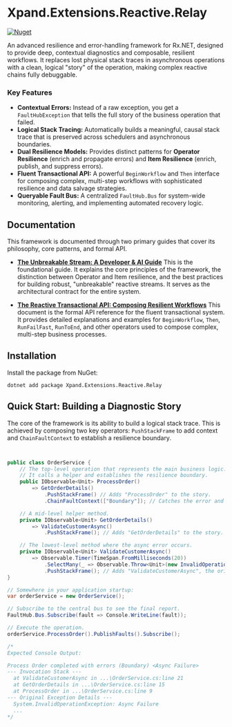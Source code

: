 # Xpand.Extensions.Reactive.Relay

[![Nuget](https://img.shields.io/nuget/v/Xpand.Extensions.Reactive.Relay.svg)](https://www.nuget.org/packages/Xpand.Extensions.Reactive.Relay/)

An advanced resilience and error-handling framework for Rx.NET, designed to provide deep, contextual diagnostics and composable, resilient workflows. It replaces lost physical stack traces in asynchronous operations with a clean, logical "story" of the operation, making complex reactive chains fully debuggable.

### Key Features

*   **Contextual Errors:** Instead of a raw exception, you get a `FaultHubException` that tells the full story of the business operation that failed.
*   **Logical Stack Tracing:** Automatically builds a meaningful, causal stack trace that is preserved across schedulers and asynchronous boundaries.
*   **Dual Resilience Models:** Provides distinct patterns for **Operator Resilience** (enrich and propagate errors) and **Item Resilience** (enrich, publish, and suppress errors).
*   **Fluent Transactional API:** A powerful `BeginWorkflow` and `Then` interface for composing complex, multi-step workflows with sophisticated resilience and data salvage strategies.
*   **Queryable Fault Bus:** A centralized `FaultHub.Bus` for system-wide monitoring, alerting, and implementing automated recovery logic.

## Documentation

This framework is documented through two primary guides that cover its philosophy, core patterns, and formal API.

*   **[The Unbreakable Stream: A Developer & AI Guide](./docs/The%20Unbreakable%20Stream%20A%20Developer%20&%20AI%20Guide%20to%20Fixing%20the%20Billion-Dollar%20Mistake.md)**
    This is the foundational guide. It explains the core principles of the framework, the distinction between Operator and Item resilience, and the best practices for building robust, "unbreakable" reactive streams. It serves as the architectural contract for the entire system.

*   **[The Reactive Transactional API: Composing Resilient Workflows](./docs/The%20Reactive%20Transactional%20API%20Composing%20Resilient%20Workflows.md)**
    This document is the formal API reference for the fluent transactional system. It provides detailed explanations and examples for `BeginWorkflow`, `Then`, `RunFailFast`, `RunToEnd`, and other operators used to compose complex, multi-step business processes.

## Installation

Install the package from NuGet:

```shell
dotnet add package Xpand.Extensions.Reactive.Relay
```

## Quick Start: Building a Diagnostic Story

The core of the framework is its ability to build a logical stack trace. This is achieved by composing two key operators: `PushStackFrame` to add context and `ChainFaultContext` to establish a resilience boundary.

```csharp


public class OrderService {
    // The top-level operation that represents the main business logic.
    // It calls a helper and establishes the resilience boundary.
    public IObservable<Unit> ProcessOrder()
        => GetOrderDetails()
            .PushStackFrame() // Adds "ProcessOrder" to the story.
            .ChainFaultContext(["Boundary"]); // Catches the error and captures the full story.

    // A mid-level helper method.
    private IObservable<Unit> GetOrderDetails()
        => ValidateCustomerAsync()
            .PushStackFrame(); // Adds "GetOrderDetails" to the story.

    // The lowest-level method where the async error occurs.
    private IObservable<Unit> ValidateCustomerAsync()
        => Observable.Timer(TimeSpan.FromMilliseconds(20))
            .SelectMany(_ => Observable.Throw<Unit>(new InvalidOperationException("Async Failure")))
            .PushStackFrame(); // Adds "ValidateCustomerAsync", the origin of the failure.
}

// Somewhere in your application startup:
var orderService = new OrderService();

// Subscribe to the central bus to see the final report.
FaultHub.Bus.Subscribe(fault => Console.WriteLine(fault));

// Execute the operation.
orderService.ProcessOrder().PublishFaults().Subscribe();

/*
Expected Console Output:

Process Order completed with errors (Boundary) <Async Failure>
--- Invocation Stack ---
  at ValidateCustomerAsync in ...\OrderService.cs:line 21
  at GetOrderDetails in ...\OrderService.cs:line 15
  at ProcessOrder in ...\OrderService.cs:line 9
--- Original Exception Details ---
  System.InvalidOperationException: Async Failure
  ...
*/
```